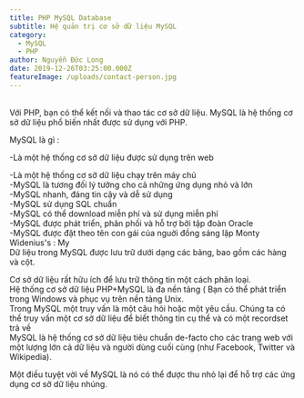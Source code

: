 ```yaml
---
title: PHP MySQL Database
subtitle: Hệ quản trị cơ sở dữ liệu MySQL
category:
  - MySQL
  - PHP
author: Nguyễn Đức Long
date: 2019-12-26T03:25:00.000Z
featureImage: /uploads/contact-person.jpg
---
```

\
Với PHP, bạn có thể kết nối và thao tác cơ sở dữ liệu. MySQL là hệ thống cơ sở dữ liệu phổ biến nhất được sử dụng với PHP.

MySQL là gì :

\-Là một hệ thống cơ sở dữ liệu được sử dụng trên web

\-Là một hệ thống cơ sở dữ liệu chạy trên máy chủ\
-MySQL là tương đối lý tưởng cho cả những ứng dụng nhỏ và lớn\
-MySQL nhanh, đáng tin cậy và dễ sử dụng\
-MySQL sử dụng SQL chuẩn\
-MySQL có thể download miễn phí và sử dụng miễn phí\
-MySQL được phát triển, phân phối và hỗ trợ bởi tập đoàn Oracle\
-MySQL được đặt theo tên con gái của nguời đồng sáng lập Monty Widenius's : My\
Dữ liệu trong MySQL được lưu trữ dưới dạng các bảng, bao gồm các hàng và cột.

Cơ sở dữ liệu rất hữu ích để lưu trữ thông tin một cách phân loại.\
Hệ thống cơ sở dữ liệu PHP+MySQL là đa nền tảng ( Bạn có thể phát triển trong Windows và phục vụ trên nền tảng Unix.\
Trong MySQL một truy vấn là một câu hỏi hoặc một yêu cầu. Chúng ta có thể truy vấn một cơ sở dữ liệu để biết thông tin cụ thể và có một recordset trả về\
MySQL là hệ thống cơ sở dữ liệu tiêu chuẩn de-facto cho các trang web với một lượng lớn cả dữ liệu và người dùng cuối cùng (như Facebook, Twitter và Wikipedia).

Một điều tuyệt vời về MySQL là nó có thể được thu nhỏ lại để hỗ trợ các ứng dụng cơ sở dữ liệu nhúng.
